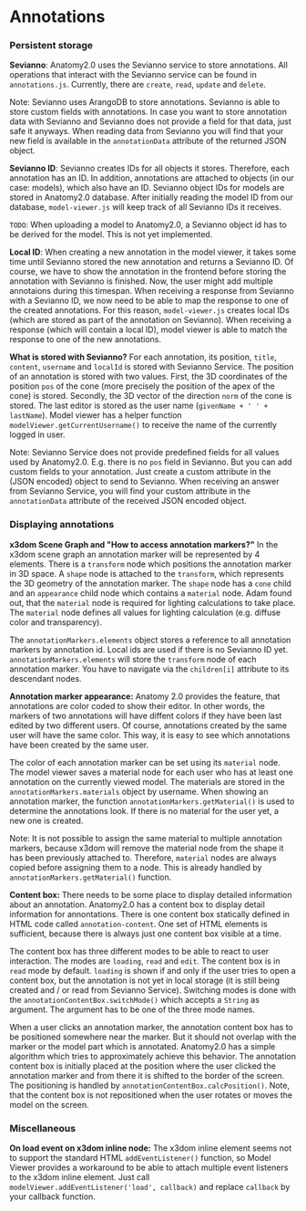 # Annotations

### Persistent storage

**Sevianno**: Anatomy2.0 uses the Sevianno service to store annotations. All operations that interact with the Sevianno service can be found in `annotations.js`. Currently, there are `create`, `read`, `update` and `delete`. 

Note: Sevianno uses ArangoDB to store annotations. Sevianno is able to store custom fields with annotations. In case you want to store annotation data with Sevianno and Sevianno does not provide a field for that data, just safe it anyways. When reading data from Sevianno you will find that your new field is available in the `annotationData` attribute of the returned JSON object.

**Sevianno ID**: Sevianno creates IDs for all objects it stores. Therefore, each annotation has an ID. In addition, annotations are attached to objects (in our case: models), which also have an ID. Sevianno object IDs for models are stored in Anatomy2.0 database. After initially reading the model ID from our database, `model-viewer.js` will keep track of all Sevianno IDs it receives.

`TODO`: When uploading a model to Anatomy2.0, a Sevianno object id has to be derived for the model. This is not yet implemented.

**Local ID**: When creating a new annotation in the model viewer, it takes some time until Sevianno stored the new annotation and returns a Sevianno ID. Of course, we have to show the annotation in the frontend before storing the annotation with Sevianno is finished. Now, the user might add multiple annotaions during this timespan. When receiving a response from Sevianno with a Sevianno ID, we now need to be able to map the response to one of the created annotations. For this reason,  `model-viewer.js` creates local IDs (which are stored as part of the annotation on Sevianno). When receiving a response (which will contain a local ID), model viewer is able to match the response to one of the new annotations.

**What is stored with Sevianno?**
For each annotation, its position, `title`, `content`, `username` and `localId` is stored with Sevianno Service. The position of an annotation is stored with two values. First, the 3D coordinates of the position `pos` of the cone (more precisely the position of the apex of the cone) is stored. Secondly, the 3D vector of the direction `norm` of the cone is stored. The last editor is stored as the user name (`givenName + ' ' + lastName`). Model viewer has a helper function `modelViewer.getCurrentUsername()` to receive the name of the currently logged in user.

Note: Sevianno Service does not provide predefined fields for all values used by Anatomy2.0. E.g. there is no `pos` field in Sevianno. But you can add custom fields to your annotation. Just create a custom attribute in the (JSON encoded) object to send to Sevianno. When receiving an answer from Sevianno Service, you will find your custom attribute in the `annotationData` attribute of the received JSON encoded object.

### Displaying annotations

**x3dom Scene Graph and "How to access annotation markers?"** 
In the x3dom scene graph an annotation marker will be represented by 4 elements. There is a `transform` node which positions the annotation marker in 3D space. A `shape` node is attached to the `transform`, which represents the 3D geometry of the annotation marker. The `shape` node has a `cone` child and an `appearance` child node which contains a `material` node. Adam found out, that the `material` node is required for lighting calculations to take place. The `material` node defines all values for lighting calculation (e.g. diffuse color and transparency). 

The `annotationMarkers.elements` object stores a reference to all annotation markers by annotation id. Local ids are used if there is no Sevianno ID yet. `annotationMarkers.elements` will store the `transform` node of each annotation marker. You have to navigate via the `children[i]` attribute to its descendant nodes.

**Annotation marker appearance:** 
Anatomy 2.0 provides the feature, that annotations are color coded to show their editor. In other words, the markers of two annotations will have diffent colors if they have been last edited by two different users. Of course, annotations created by the same user will have the same color. This way, it is easy to see which annotations have been created by the same user.

The color of each annotation marker can be set using its `material` node. The model viewer saves a material node for each user who has at least one annotation on the currently viewed model. The materials are stored in the `annotationMarkers.materials` object by username. When showing an annotation marker, the function `annotationMarkers.getMaterial()` is used to determine the annotations look. If there is no material for the user yet, a new one is created.

Note: It is not possible to assign the same material to multiple annotation markers, because x3dom will remove the material node from the shape it has been previously attached to. Therefore, `material` nodes are always copied before assigning them to a node. This is already handled by `annotationMarkers.getMaterial()` function.

**Content box:** 
There needs to be some place to display detailed information about an annotation. Anatomy2.0 has a content box to display detail information for annontations. There is one content box statically defined in HTML code called `annotation-content`. One set of HTML elements is sufficient, because there is always just one content box visible at a time. 

The content box has three different modes to be able to react to user interaction. The modes are `loading`, `read` and `edit`. The content box is in `read` mode by default. `loading` is shown if and only if the user tries to open a content box, but the annotation is not yet in local storage (it is still being created and / or read from Sevianno Service). Switching modes is done with the `annotationContentBox.switchMode()` which accepts a `String` as argument. The argument has to be one of the three mode names.

When a user clicks an annotation marker, the annotation content box has to be positioned somewhere near the marker. But it should not overlap with the marker or the model part which is annotated. Anatomy2.0 has a simple algorithm which tries to approximately achieve this behavior. The annotation content box is initially placed at the position where the user clicked the annotation marker and from there it is shifted to the border of the screen. The positioning is handled by `annotationContentBox.calcPosition()`. Note, that the content box is not repositioned when the user rotates or moves the model on the screen.

### Miscellaneous

**On load event on x3dom inline node:** 
The x3dom inline element seems not to support the standard HTML `addEventListener()` function, so Model Viewer provides a workaround to be able to attach multiple event listeners to the x3dom inline element. Just call `modelViewer.addEventListener('load', callback)` and replace `callback` by your callback function.
